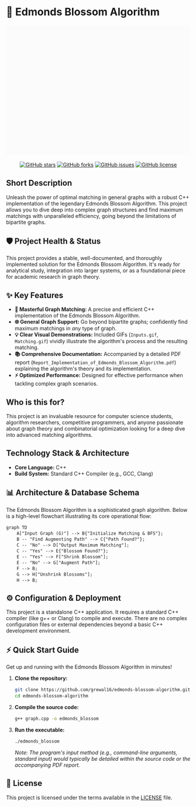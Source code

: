 # 🚀 Edmonds Blossom Algorithm

<p align="center"><img src="./Inputs.gif" alt="Edmonds Blossom Algorithm Input Example" width="700"></p>

<p align="center">
  <a href="https://github.com/grewal16/edmonds-blossom-algorithm/stargazers"><img src="https://img.shields.io/github/stars/grewal16/edmonds-blossom-algorithm?style=for-the-badge" alt="GitHub stars"></a>
  <a href="https://github.com/grewal16/edmonds-blossom-algorithm/network/members"><img src="https://img.shields.io/github/forks/grewal16/edmonds-blossom-algorithm?style=for-the-badge" alt="GitHub forks"></a>
  <a href="https://github.com/grewal16/edmonds-blossom-algorithm/issues"><img src="https://img.shields.io/github/issues/grewal16/edmonds-blossom-algorithm?style=for-the-badge" alt="GitHub issues"></a>
  <a href="./LICENSE"><img src="https://img.shields.io/github/license/grewal16/edmonds-blossom-algorithm?style=for-the-badge" alt="GitHub license"></a>
</p>

## Short Description
Unleash the power of optimal matching in general graphs with a robust C++ implementation of the legendary Edmonds Blossom Algorithm. This project allows you to dive deep into complex graph structures and find maximum matchings with unparalleled efficiency, going beyond the limitations of bipartite graphs.

## 🛡️ Project Health & Status
This project provides a stable, well-documented, and thoroughly implemented solution for the Edmonds Blossom Algorithm. It's ready for analytical study, integration into larger systems, or as a foundational piece for academic research in graph theory.

## ✨ Key Features
*   **🚀 Masterful Graph Matching:** A precise and efficient C++ implementation of the Edmonds Blossom Algorithm.
*   **🌐 General Graph Support:** Go beyond bipartite graphs; confidently find maximum matchings in *any* type of graph.
*   **💡 Clear Visual Demonstrations:** Included GIFs (`Inputs.gif`, `Matching.gif`) vividly illustrate the algorithm's process and the resulting matching.
*   **📚 Comprehensive Documentation:** Accompanied by a detailed PDF report (`Report_Implementation_of_Edmonds_Blossom_Algorithm.pdf`) explaining the algorithm's theory and its implementation.
*   **⚡ Optimized Performance:** Designed for effective performance when tackling complex graph scenarios.

## Who is this for?
This project is an invaluable resource for computer science students, algorithm researchers, competitive programmers, and anyone passionate about graph theory and combinatorial optimization looking for a deep dive into advanced matching algorithms.

## Technology Stack & Architecture
*   **Core Language:** C++
*   **Build System:** Standard C++ Compiler (e.g., GCC, Clang)

## 📊 Architecture & Database Schema
The Edmonds Blossom Algorithm is a sophisticated graph algorithm. Below is a high-level flowchart illustrating its core operational flow:

```mermaid
graph TD
    A["Input Graph (G)"] --> B{"Initialize Matching & BFS"};
    B -- "Find Augmenting Path" --> C{"Path Found?"};
    C -- "No" --> D["Output Maximum Matching"];
    C -- "Yes" --> E{"Blossom Found?"};
    E -- "Yes" --> F["Shrink Blossom"];
    E -- "No" --> G["Augment Path"];
    F --> B;
    G --> H["Unshrink Blossoms"];
    H --> B;
```

## ⚙️ Configuration & Deployment
This project is a standalone C++ application. It requires a standard C++ compiler (like g++ or Clang) to compile and execute. There are no complex configuration files or external dependencies beyond a basic C++ development environment.

## ⚡ Quick Start Guide
Get up and running with the Edmonds Blossom Algorithm in minutes!

1.  **Clone the repository:**
    ```bash
    git clone https://github.com/grewal16/edmonds-blossom-algorithm.git
    cd edmonds-blossom-algorithm
    ```
2.  **Compile the source code:**
    ```bash
    g++ graph.cpp -o edmonds_blossom
    ```
3.  **Run the executable:**
    ```bash
    ./edmonds_blossom
    ```
    *Note: The program's input method (e.g., command-line arguments, standard input) would typically be detailed within the source code or the accompanying PDF report.*

## 📜 License
This project is licensed under the terms available in the [LICENSE](LICENSE) file.